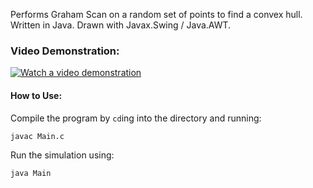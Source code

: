 Performs Graham Scan on a random set of points to find a convex hull.
Written in Java.
Drawn with Javax.Swing / Java.AWT.

### Video Demonstration:
[![Watch a video demonstration](https://img.youtube.com/vi/VSsdKq7BiGk/hqdefault.jpg)](https://youtu.be/VSsdKq7BiGk)

#### How to Use:
Compile the program by `cd`ing into the directory and running:
```
javac Main.c
```
Run the simulation using:
```
java Main
```

